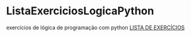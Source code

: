 # ListaExerciciosLogicaPython
exercícios de lógica de programação com python
<a href="https://wiki.python.org.br/ListaDeExercicios">LISTA DE EXERCÍCIOS</a>
